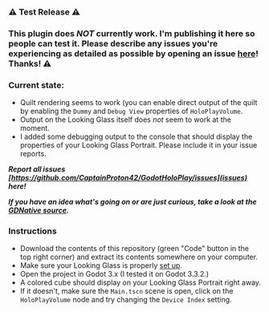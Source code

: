 ### ⚠️ Test Release ⚠️
### This plugin does *NOT* currently work. I'm publishing it here so people can test it. Please describe any issues you're experiencing as detailed as possible by opening an issue [here](https://github.com/CaptainProton42/GodotHoloPlay/issues)! Thanks! ⚠️

### Current state:

* Quilt rendering seems to work (you can enable direct output of the quilt by enabling the `Dummy` and `Debug View` properties of `HoloPlayVolume`.
* Output on the Looking Glass itself does *not* seem to work at the moment.
* I added some debugging output to the console that should display the properties of your Looking Glass Portrait. Please include it in your issue reports.

***Report all issues [https://github.com/CaptainProton42/GodotHoloPlay/issues](issues) here!***

***If you have an idea what's going on or are just curious, take a look at the [GDNative source](https://github.com/CaptainProton42/GodotHoloPlayNative).***

### Instructions

* Download the contents of this repository (green "Code" button in the top right corner) and extract its contents somewhere on your computer.
* Make sure your Looking Glass is properly [set up](https://learn.lookingglassfactory.com/onboarding/).
* Open the project in Godot 3.x (I tested it on Godot 3.3.2.)
* A colored cube should display on your Looking Glass Portrait right away.
* If it doesn't, make sure the `Main.tscn` scene is open, click on the `HoloPlayVolume` node and try changing the `Device Index` setting.
